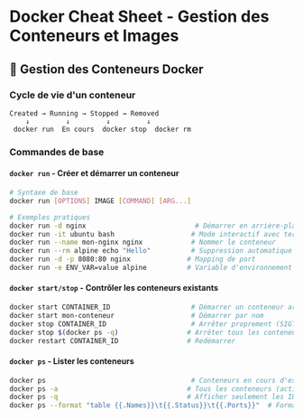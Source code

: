 # Docker Cheat Sheet - Gestion des Conteneurs et Images

## 🔄 Gestion des Conteneurs Docker

### Cycle de vie d'un conteneur
```
Created → Running → Stopped → Removed
    ↓         ↓         ↓         ↓
 docker run  En cours  docker stop  docker rm
```

### Commandes de base

#### `docker run` - Créer et démarrer un conteneur
```bash
# Syntaxe de base
docker run [OPTIONS] IMAGE [COMMAND] [ARG...]

# Exemples pratiques
docker run -d nginx                           # Démarrer en arrière-plan
docker run -it ubuntu bash                   # Mode interactif avec terminal
docker run --name mon-nginx nginx            # Nommer le conteneur
docker run --rm alpine echo "Hello"          # Suppression automatique après arrêt
docker run -d -p 8080:80 nginx              # Mapping de port
docker run -e ENV_VAR=value alpine          # Variable d'environnement
```

#### `docker start/stop` - Contrôler les conteneurs existants
```bash
docker start CONTAINER_ID                    # Démarrer un conteneur arrêté
docker start mon-conteneur                   # Démarrer par nom
docker stop CONTAINER_ID                     # Arrêter proprement (SIGTERM puis SIGKILL)
docker stop $(docker ps -q)                 # Arrêter tous les conteneurs actifs
docker restart CONTAINER_ID                 # Redémarrer
```

#### `docker ps` - Lister les conteneurs
```bash
docker ps                                    # Conteneurs en cours d'exécution
docker ps -a                                # Tous les conteneurs (actifs + arrêtés)
docker ps -q                                # Afficher seulement les IDs
docker ps --format "table {{.Names}}\t{{.Status}}\t{{.Ports}}"  # Format personnalisé
```